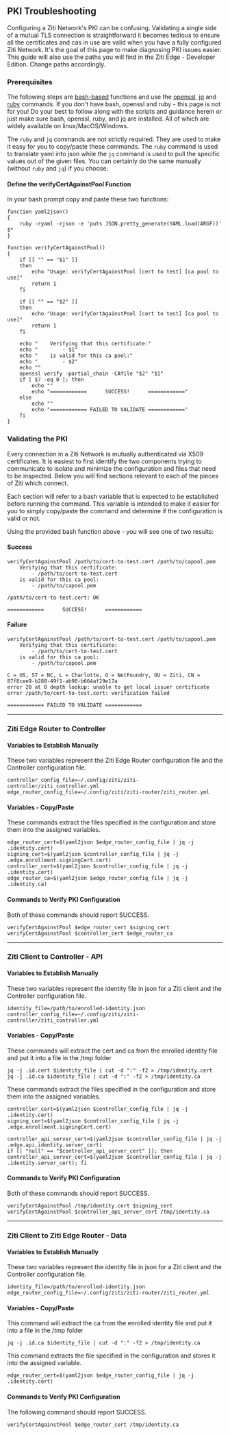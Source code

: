 ## PKI Troubleshooting

Configuring a Ziti Network's PKI can be confusing. Validating a single side of a mutual TLS connection is
straightforward it becomes tedious to ensure all the certificates and cas in use are valid when you have a fully
configured Ziti Network.  It's the goal of this page to make diagnosing PKI issues easier. This guide will also use the
paths you will find in the Ziti Edge - Developer Edition. Change paths accordingly.

### Prerequisites

The following steps are [bash-based](https://en.wikipedia.org/wiki/Bash_(Unix_shell)) functions and use the
[openssl](https://www.openssl.org/), [jq](https://stedolan.github.io/jq/) and [ruby](https://www.ruby-lang.org/en/)
commands. If you don't have bash, openssl and ruby - this page is not for you! Do your best to follow along with the
scripts and guidance herein or just make sure bash, openssl, ruby, and jq are installed. All of which are widely 
available on linux/MacOS/Windows.

The `ruby` and `jq` commands are not strictly required. They are used to make it easy for you to copy/paste these
commands. The `ruby` command is used to translate yaml into json while the `jq` command is used to pull the specific
values out of the given files. You can certainly do the same manually (without `ruby` and `jq`) if you choose.

#### Define the verifyCertAgainstPool Function

In your bash prompt copy and paste these two functions:

    function yaml2json()
    {
        ruby -ryaml -rjson -e 'puts JSON.pretty_generate(YAML.load(ARGF))' $*
    }

    function verifyCertAgainstPool()
    {
        if [[ "" == "$1" ]]
        then
            echo "Usage: verifyCertAgainstPool [cert to test] [ca pool to use]"
            return 1
        fi
        
        if [[ "" == "$2" ]]
        then
            echo "Usage: verifyCertAgainstPool [cert to test] [ca pool to use]"
            return 1
        fi

        echo "    Verifying that this certificate:"
        echo "        - $1"
        echo "    is valid for this ca pool:"
        echo "        - $2"
        echo ""
        openssl verify -partial_chain -CAfile "$2" "$1"
        if [ $? -eq 0 ]; then
            echo ""
            echo "============      SUCCESS!      ============"
        else
            echo ""
            echo "============ FAILED TO VALIDATE ============"
        fi
    }

### Validating the PKI

Every connection in a Ziti Network is mutually authenticated via X509 certificates. It is easiest to first identify the
two components trying to communicate to isolate and minimize the configuration and files that need to be inspected.
Below you will find sections relevant to each of the pieces of Ziti which connect.

Each section will refer to a bash variable that is expected to be established before running the command. This variable
is intended to make it easier for you to simply copy/paste the command and determine if the configuration is valid or
not.

Using the provided bash function above - you will see one of two results:

#### Success

    verifyCertAgainstPool /path/to/cert-to-test.cert /path/to/capool.pem
        Verifying that this certificate:
            - /path/to/cert-to-test.cert
        is valid for this ca pool:
            - /path/to/capool.pem

    /path/to/cert-to-test.cert: OK

    ============      SUCCESS!      ============

#### Failure

    verifyCertAgainstPool /path/to/cert-to-test.cert /path/to/capool.pem
        Verifying that this certificate:
            - /path/to/cert-to-test.cert
        is valid for this ca pool:
            - /path/to/capool.pem

    C = US, ST = NC, L = Charlotte, O = NetFoundry, OU = Ziti, CN = 87f8cee9-b288-49f1-ab90-b664af29e17a
    error 20 at 0 depth lookup: unable to get local issuer certificate
    error /path/to/cert-to-test.cert: verification failed

    ============ FAILED TO VALIDATE ============

--------------------------------------------------------------

### Ziti Edge Router to Controller

#### Variables to Establish Manually

These two variables represent the Ziti Edge Router configuration file and the Controller configuration file.

    controller_config_file=~/.config/ziti/ziti-controller/ziti_controller.yml
    edge_router_config_file=~/.config/ziti/ziti-router/ziti_router.yml

#### Variables - Copy/Paste

These commands extract the files specified in the configuration and store them into the assigned variables.

    edge_router_cert=$(yaml2json $edge_router_config_file | jq -j .identity.cert)
    signing_cert=$(yaml2json $controller_config_file | jq -j .edge.enrollment.signingCert.cert)
    controller_cert=$(yaml2json $controller_config_file | jq -j .identity.cert)
    edge_router_ca=$(yaml2json $edge_router_config_file | jq -j .identity.ca)

#### Commands to Verify PKI Configuration

Both of these commands should report SUCCESS.

    verifyCertAgainstPool $edge_router_cert $signing_cert
    verifyCertAgainstPool $controller_cert $edge_router_ca

--------------------------------------------------------------

### Ziti Client to Controller - API

#### Variables to Establish Manually

These two variables represent the identity file in json for a Ziti client and the Controller configuration file.

    identity_file=/path/to/enrolled-identity.json
    controller_config_file=~/.config/ziti/ziti-controller/ziti_controller.yml

#### Variables - Copy/Paste

These commands will extract the cert and ca from the enrolled identity file and put it into a file in the /tmp folder

    jq -j .id.cert $identity_file | cut -d ":" -f2 > /tmp/identity.cert
    jq -j .id.ca $identity_file | cut -d ":" -f2 > /tmp/identity.ca

These commands extract the files specified in the configuration and store them into the assigned variables.

    controller_cert=$(yaml2json $controller_config_file | jq -j .identity.cert)
    signing_cert=$(yaml2json $controller_config_file | jq -j .edge.enrollment.signingCert.cert)
    
    controller_api_server_cert=$(yaml2json $controller_config_file | jq -j .edge.api.identity.server_cert)
    if [[ "null" == "$controller_api_server_cert" ]]; then controller_api_server_cert=$(yaml2json $controller_config_file | jq -j .identity.server_cert); fi

#### Commands to Verify PKI Configuration

Both of these commands should report SUCCESS.

    verifyCertAgainstPool /tmp/identity.cert $signing_cert
    verifyCertAgainstPool $controller_api_server_cert /tmp/identity.ca

--------------------------------------------------------------

### Ziti Client to Ziti Edge Router - Data

#### Variables to Establish Manually

These two variables represent the identity file in json for a Ziti client and the Controller configuration file.

    identity_file=/path/to/enrolled-identity.json
    edge_router_config_file=~/.config/ziti/ziti-router/ziti_router.yml

#### Variables - Copy/Paste

This command will extract the ca from the enrolled identity file and put it into a file in the /tmp folder

    jq -j .id.ca $identity_file | cut -d ":" -f2 > /tmp/identity.ca

This command extracts the file specified in the configuration and stores it into the assigned variable.

    edge_router_cert=$(yaml2json $edge_router_config_file | jq -j .identity.cert)

#### Commands to Verify PKI Configuration

The following command should report SUCCESS.

    verifyCertAgainstPool $edge_router_cert /tmp/identity.ca
